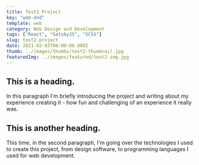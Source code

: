 ```yaml
---
title: Test2 Project
key: "web-dnd"
template: web
category: Web Design and Development
tags: ["React", "GatsbyJS", "SCSS"]
slug: test2-project
date: 2021-02-03T00:00:00.000Z
thumb: ../images/thumbs/test2-thumbnail.jpg
featuredImg: ../images/featured/test2-img.jpg
---
```


## This is a heading.

In this paragraph I'm briefly introducing the project and writing about my experience creating it - how fun and challenging of an experience it really was.

## This is another heading.

This time, in the second paragraph, I'm going over the technologies I used to create this project, from design software, to programming languages I used for web development.
